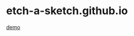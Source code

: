 # etch-a-sketch.github.io

[demo](https://nguyen-thanh-luan-github.github.io/etch-a-sketch.github.io/)
